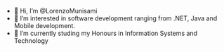 - 👋 Hi, I’m @LorenzoMunisami
- 👀 I’m interested in software development ranging from .NET, Java and Mobile development.
- 🌱 I’m currently studing my Honours in Information Systems and Technology


<!---
LorenzoMunisami/LorenzoMunisami is a ✨ special ✨ repository because its `README.md` (this file) appears on your GitHub profile.
You can click the Preview link to take a look at your changes.
--->
